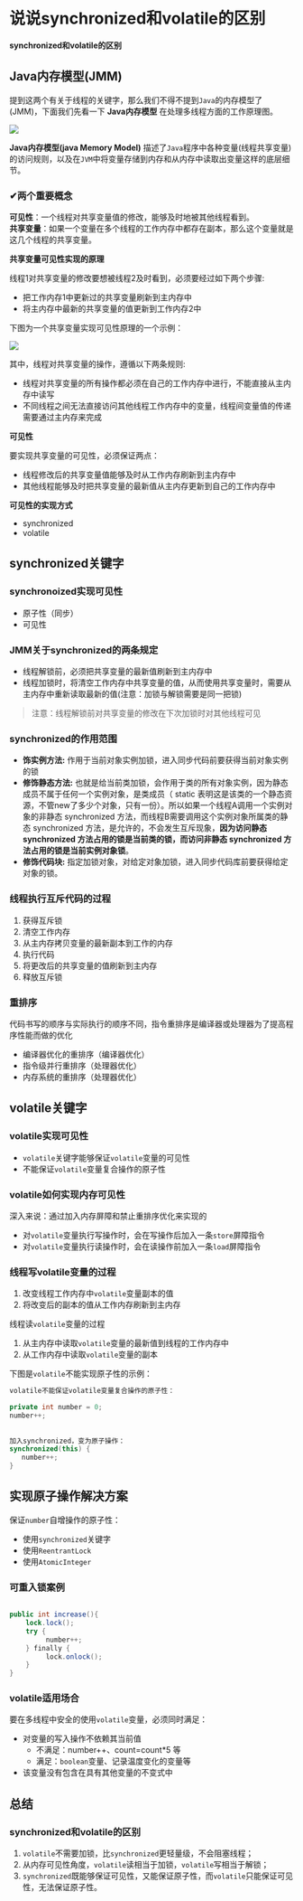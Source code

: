 # 说说synchronized和volatile的区别
**synchronized和volatile的区别**

Java内存模型(JMM)
-------------

提到这两个有关于线程的关键字，那么我们不得不提到`Java`的内存模型了(JMM)，下面我们先看一下 **Java内存模型** 在处理多线程方面的工作原理图。

![](_assets/688335a2cb764bca973782cf8d8cf5b6~tplv-k3u1fbpfcp-zoom-in-crop-mark!1512!0!0!0.awebp.webp)

**Java内存模型(java Memory Model)** 描述了`Java`程序中各种变量(线程共享变量)的访问规则，以及在`JVM`中将变量存储到内存和从内存中读取出变量这样的底层细节。

### ✔两个重要概念

**可见性**：一个线程对共享变量值的修改，能够及时地被其他线程看到。  
**共享变量**：如果一个变量在多个线程的工作内存中都存在副本，那么这个变量就是这几个线程的共享变量。

**共享变量可见性实现的原理**

线程1对共享变量的修改要想被线程2及时看到，必须要经过如下两个步骤:

*   把工作内存1中更新过的共享变量刷新到主内存中
*   将主内存中最新的共享变量的值更新到工作内存2中

下图为一个共享变量实现可见性原理的一个示例：

![](_assets/fad1562f62e04918965f99b7a2767e9e~tplv-k3u1fbpfcp-zoom-in-crop-mark!1512!0!0!0.awebp.webp)

其中，线程对共享变量的操作，遵循以下两条规则:

*   线程对共享变量的所有操作都必须在自己的工作内存中进行，不能直接从主内存中读写
*   不同线程之间无法直接访问其他线程工作内存中的变量，线程间变量值的传递需要通过主内存来完成

**可见性**

要实现共享变量的可见性，必须保证两点：

*   线程修改后的共享变量值能够及时从工作内存刷新到主内存中
*   其他线程能够及时把共享变量的最新值从主内存更新到自己的工作内存中

**可见性的实现方式**

*   synchronized
*   volatile

synchronized关键字
---------------

### synchronoized实现可见性

*   原子性（同步）
*   可见性

### JMM关于synchronized的两条规定

*   线程解锁前，必须把共享变量的最新值刷新到主内存中
*   线程加锁时，将清空工作内存中共享变量的值，从而使用共享变量时，需要从主内存中重新读取最新的值(注意：加锁与解锁需要是同一把锁)

> 注意：线程解锁前对共享变量的修改在下次加锁时对其他线程可见

### synchronized的作用范围

*   **饰实例方法:** 作用于当前对象实例加锁，进入同步代码前要获得当前对象实例的锁
*   **修饰静态方法:** 也就是给当前类加锁，会作用于类的所有对象实例，因为静态成员不属于任何一个实例对象，是类成员（ static 表明这是该类的一个静态资源，不管new了多少个对象，只有一份）。所以如果一个线程A调用一个实例对象的非静态 synchronized 方法，而线程B需要调用这个实例对象所属类的静态 synchronized 方法，是允许的，不会发生互斥现象，**因为访问静态 synchronized 方法占用的锁是当前类的锁，而访问非静态 synchronized 方法占用的锁是当前实例对象锁**。
*   **修饰代码块:** 指定加锁对象，对给定对象加锁，进入同步代码库前要获得给定对象的锁。

### 线程执行互斥代码的过程

1.  获得互斥锁
2.  清空工作内存
3.  从主内存拷贝变量的最新副本到工作的内存
4.  执行代码
5.  将更改后的共享变量的值刷新到主内存
6.  释放互斥锁

### 重排序

代码书写的顺序与实际执行的顺序不同，指令重排序是编译器或处理器为了提高程序性能而做的优化

*   编译器优化的重排序（编译器优化）
*   指令级并行重排序（处理器优化）
*   内存系统的重排序（处理器优化）

volatile关键字
-----------

### volatile实现可见性

*   `volatile`关键字能够保证`volatile`变量的可见性
*   不能保证`volatile`变量复合操作的原子性

### volatile如何实现内存可见性

深入来说：通过加入内存屏障和禁止重排序优化来实现的

*   对`volatile`变量执行写操作时，会在写操作后加入一条`store`屏障指令
*   对`volatile`变量执行读操作时，会在读操作前加入一条`load`屏障指令

### 线程写volatile变量的过程

1.  改变线程工作内存中`volatile`变量副本的值
2.  将改变后的副本的值从工作内存刷新到主内存

线程读`volatile`变量的过程

1.  从主内存中读取`volatile`变量的最新值到线程的工作内存中
2.  从工作内存中读取`volatile`变量的副本

下图是`volatile`不能实现原子性的示例：

```java
volatile不能保证volatile变量复合操作的原子性：

private int number = 0;                                    
number++; 
  
  
加入synchronized，变为原子操作：
synchronized(this) {
   number++;
}

```

实现原子操作解决方案
----------

保证`number`自增操作的原子性：

*   使用`synchronized`关键字
*   使用`ReentrantLock`
*   使用`AtomicInteger`

### 可重入锁案例

```csharp

public int increase(){
    lock.lock();
    try {
         number++;
    } finally {
         lock.onlock();
    }
}

```

### volatile适用场合

要在多线程中安全的使用`volatile`变量，必须同时满足：

*   对变量的写入操作不依赖其当前值
    *   不满足：number++、count=count*5 等
    *   满足：`boolean`变量、记录温度变化的变量等
*   该变量没有包含在具有其他变量的不变式中

总结
--

### synchronized和volatile的区别

1.  `volatile`不需要加锁，比`synchronized`更轻量级，不会阻塞线程；
2.  从内存可见性角度，`volatile`读相当于加锁，`volatile`写相当于解锁；
3.  `synchronized`既能够保证可见性，又能保证原子性，而`volatile`只能保证可见性，无法保证原子性。